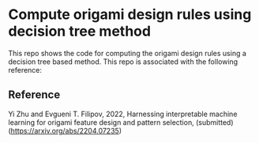 # Compute origami design rules using decision tree method

This repo shows the code for computing the origami design rules using a decision tree based method. 
This repo is associated with the following reference:

## Reference

Yi Zhu and Evgueni T. Filipov, 2022, Harnessing interpretable machine learning for origami feature design and pattern selection, (submitted) (https://arxiv.org/abs/2204.07235)
